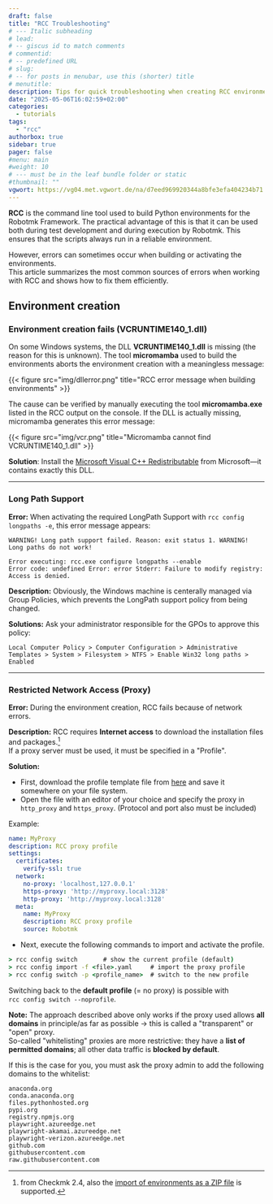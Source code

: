```yaml
---
draft: false
title: "RCC Troubleshooting"
# --- Italic subheading
# lead: 
# -- giscus id to match comments
# commentid: 
# -- predefined URL
# slug: 
# -- for posts in menubar, use this (shorter) title
# menutitle: 
description: Tips for quick troubleshooting when creating RCC environments
date: "2025-05-06T16:02:59+02:00"
categories:
  - tutorials
tags:
  - "rcc"
authorbox: true
sidebar: true
pager: false
#menu: main
#weight: 10
# --- must be in the leaf bundle folder or static
#thumbnail: ""
vgwort: https://vg04.met.vgwort.de/na/d7eed969920344a8bfe3efa404234b71
---
```




**RCC** is the command line tool used to build Python environments for the Robotmk Framework.
The practical advantage of this is that it can be used both during test development and during execution by Robotmk. This ensures that the scripts always run in a reliable environment.

However, errors can sometimes occur when building or activating the environments.  
This article summarizes the most common sources of errors when working with RCC and shows how to fix them efficiently.

<!--more-->

## Environment creation

### Environment creation fails (VCRUNTIME140_1.dll)

On some Windows systems, the DLL **VCRUNTIME140_1.dll** is missing (the reason for this is unknown).
The tool **micromamba** used to build the environments aborts the environment creation with a meaningless message:

{{< figure src="img/dllerror.png" title="RCC error message when building environments" >}}

The cause can be verified by manually executing the tool **micromamba.exe** listed in the RCC output on the console.
If the DLL is actually missing, micromamba generates this error message:

{{< figure src="img/vcr.png" title="Micromamba cannot find VCRUNTIME140_1.dll" >}}

**Solution**: Install the [Microsoft Visual C++ Redistributable](https://learn.microsoft.com/en-us/cpp/windows/latest-supported-vc-redist?view=msvc-170#visual-studio-2015-2017-2019-and-2022) from Microsoft—it contains exactly this DLL.

---

### Long Path Support

**Error:** When activating the required LongPath Support with `rcc config longpaths -e`, this error message appears:

```
WARNING! Long path support failed. Reason: exit status 1. WARNING! Long paths do not work!

Error executing: rcc.exe configure longpaths --enable 
Error code: undefined Error: error Stderr: Failure to modify registry: Access is denied.
```

**Description:** Obviously, the Windows machine is centerally managed via Group Policies, which prevents the LongPath support policy from being changed.  

**Solutions:** Ask your administrator responsible for the GPOs to approve this policy:

`Local Computer Policy > Computer Configuration > Administrative Templates > System > Filesystem > NTFS > Enable Win32 long paths > Enabled`

---

### Restricted Network Access (Proxy)

**Error:** During the environment creation, RCC fails because of network errors.

**Description:** RCC requires **Internet access** to download the installation files and packages.[^1]  
If a proxy server must be used, it must be specified in a "Profile".  

**Solution:**

- First, download the profile template file from <i class="fab fa-github"></i> [here](https://github.com/Robotmk/level1-code/blob/main/conf/rcc_proxy_profile.template.yaml) and save it somewhere on your file system.
- Open the file with an editor of your choice and specify the proxy in `http_proxy` and `https_proxy`. (Protocol and port also must be included)

[^1]: from Checkmk 2.4, also the [import of environments as a ZIP file](https://docs.checkmk.com/latest/de/robotmk.html?lquery=rcc#ziparchive) is supported.

Example:

```yaml  { lineNos="true" wrap="true" title="rcc_proxy_profile.yaml"}
name: MyProxy
description: RCC proxy profile
settings:
  certificates:
    verify-ssl: true
  network:
    no-proxy: 'localhost,127.0.0.1'
    https-proxy: 'http://myproxy.local:3128'
    http-proxy: 'http://myproxy.local:3128'
  meta:
    name: MyProxy
    description: RCC proxy profile
    source: Robotmk
```

- Next, execute the following commands to import and activate the profile.

```cmd  { lineNos="false" wrap="true" title="RCC profile activation"}
> rcc config switch       # show the current profile (default)
> rcc config import -f <file>.yaml     # import the proxy profile
> rcc config switch -p <profile_name>  # switch to the new profile
```

Switching back to the **default profile** (= no proxy) is possible with  
`rcc config switch --noprofile`.

**Note:** The approach described above only works if the proxy used allows **all domains** in principle/as far as possible → this is called a "transparent" or "open" proxy.  
So-called "whitelisting" proxies are more restrictive: they have a **list of permitted domains**; all other data traffic is **blocked by default**.  

If this is the case for you, you must ask the proxy admin to add the following domains to the whitelist:

```
anaconda.org
conda.anaconda.org
files.pythonhosted.org  
pypi.org
registry.npmjs.org  
playwright.azureedge.net  
playwright-akamai.azureedge.net  
playwright-verizon.azureedge.net
github.com
githubusercontent.com
raw.githubusercontent.com
```
